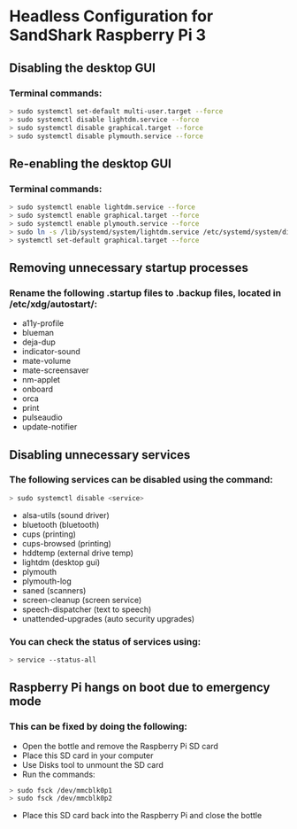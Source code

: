 # Headless Configuration for SandShark Raspberry Pi 3

## Disabling the desktop GUI
### Terminal commands:
```sh
> sudo systemctl set-default multi-user.target --force
> sudo systemctl disable lightdm.service --force
> sudo systemctl disable graphical.target --force
> sudo systemctl disable plymouth.service --force
```

## Re-enabling the desktop GUI
### Terminal commands:
```sh
> sudo systemctl enable lightdm.service --force
> sudo systemctl enable graphical.target --force
> sudo systemctl enable plymouth.service --force
> sudo ln -s /lib/systemd/system/lightdm.service /etc/systemd/system/display-manager.service
> systemctl set-default graphical.target --force
```

## Removing unnecessary startup processes
### Rename the following .startup files to .backup files, located in /etc/xdg/autostart/:
* a11y-profile
* blueman
* deja-dup
* indicator-sound
* mate-volume
* mate-screensaver
* nm-applet
* onboard
* orca
* print
* pulseaudio
* update-notifier

## Disabling unnecessary services
### The following services can be disabled using the command:
```sh
> sudo systemctl disable <service>
```
* alsa-utils (sound driver)
* bluetooth (bluetooth)
* cups (printing)
* cups-browsed (printing)
* hddtemp (external drive temp)
* lightdm (desktop gui)
* plymouth
* plymouth-log
* saned (scanners)
* screen-cleanup (screen service)
* speech-dispatcher (text to speech)
* unattended-upgrades (auto security upgrades)
### You can check the status of services using:
```sh
> service --status-all
```

## Raspberry Pi hangs on boot due to emergency mode
### This can be fixed by doing the following:
* Open the bottle and remove the Raspberry Pi SD card
* Place this SD card in your computer
* Use Disks tool to unmount the SD card
* Run the commands:
```sh
> sudo fsck /dev/mmcblk0p1
> sudo fsck /dev/mmcblk0p2
```
* Place this SD card back into the Raspberry Pi and close the bottle

